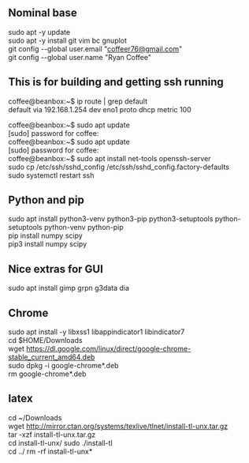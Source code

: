 ## Nominal base  
sudo apt -y update  
sudo apt -y install git vim bc gnuplot   
git config --global user.email "coffeer76@gmail.com"  
git config --global user.name "Ryan Coffee"  


## This is for building and getting ssh running  

coffee@beanbox:~$ ip route | grep default  
default via 192.168.1.254 dev eno1 proto dhcp metric 100   


coffee@beanbox:~$ sudo apt update  
[sudo] password for coffee:  
coffee@beanbox:~$ sudo apt update  
[sudo] password for coffee:   
coffee@beanbox:~$ sudo apt install net-tools openssh-server  
sudo cp /etc/ssh/sshd_config /etc/ssh/sshd_config.factory-defaults  
sudo systemctl restart ssh  

## Python and pip  
sudo apt install python3-venv python3-pip python3-setuptools python-setuptools python-venv python-pip  
pip install numpy scipy	  
pip3 install numpy scipy  

## Nice extras for GUI   
sudo apt install gimp grpn g3data dia  

## Chrome
sudo apt install -y libxss1 libappindicator1 libindicator7  
cd $HOME/Downloads  
wget https://dl.google.com/linux/direct/google-chrome-stable_current_amd64.deb  
sudo dpkg -i google-chrome*.deb  
rm google-chrome*.deb  

## latex  
cd ~/Downloads  
wget http://mirror.ctan.org/systems/texlive/tlnet/install-tl-unx.tar.gz  
tar -xzf install-tl-unx.tar.gz  
cd install-tl-unx/
sudo ./install-tl  
cd ../
rm -rf install-tl-unx*
